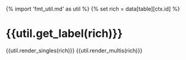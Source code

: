 {% import 'fmt_util.md' as util %}
{% set rich = data[table][ctx.id] %}

# {{util.get_label(rich)}}
{{util.render_singles(rich)}}
{{util.render_multis(rich)}}